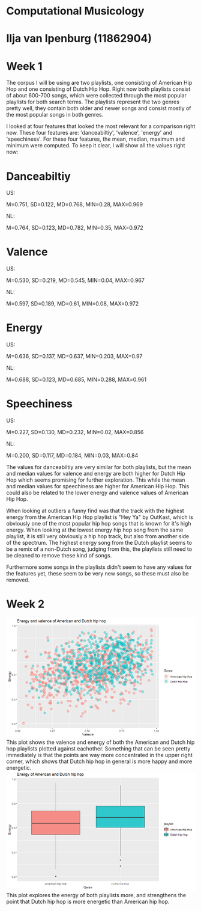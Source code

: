 # Computational Musicology
# Ilja van Ipenburg (11862904)

# Week 1

The corpus I will be using are two playlists, one consisting of American Hip Hop and one consisting of Dutch Hip Hop. Right now both playlists consist of about 600-700 songs, which were collected through the most popular playlists for both search terms. The playlists represent the two genres pretty well, they contain both older and newer songs and consist mostly of the most popular songs in both genres.

I looked at four features that looked the most relevant for a comparison right now. These four features are: 'danceabiltiy', 'valence', 'energy' and 'speechiness'. For these four features, the mean, median, maximum and minimum were computed. To keep it clear, I will show all the values right now:

# Danceabiltiy
US:

M=0.751, SD=0.122, MD=0.768,  MIN=0.28, MAX=0.969

NL:

M=0.764, SD=0.123, MD=0.782,  MIN=0.35, MAX=0.972

# Valence
US:

M=0.530, SD=0.219, MD=0.545,  MIN=0.04, MAX=0.967

NL:

M=0.597, SD=0.189, MD=0.61,  MIN=0.08, MAX=0.972

# Energy
US:

M=0.636, SD=0.137, MD=0.637,  MIN=0.203, MAX=0.97

NL:

M=0.688, SD=0.123, MD=0.685,  MIN=0.288, MAX=0.961
# Speechiness
US:

M=0.227, SD=0.130, MD=0.232,  MIN=0.02, MAX=0.856

NL:

M=0.200, SD=0.117, MD=0.184,  MIN=0.03, MAX=0.84

The values for danceabiltiy are very similar for both playlists, but the mean and median values for valence and energy are both higher for Dutch Hip Hop which seems promising for further exploration. This while the mean and median values for speechiness are higher for American Hip Hop. This could also be related to the lower energy and valence values of American Hip Hop. 

When looking at outliers a funny find was that the track with the highest energy from the American Hip Hop playlist is "Hey Ya" by OutKast, which is obviously one of the most popular hip hop songs that is known for it's high energy. When looking at the lowest energy hip hop song from the same playlist, it is still very obviously a hip hop track, but also from another side of the spectrum. The highest energy song from the Dutch playlist seems to be a remix of a non-Dutch song, judging from this, the playlists still need to be cleaned to remove these kind of songs. 

Furthermore some songs in the playlists didn't seem to have any values for the features yet, these seem to be very new songs, so these must also be removed. 

# Week 2
![Plot 1](hiphopplot1.png)
This plot shows the valence and energy of both the American and Dutch hip hop playlists plotted against eachother. Something that can be seen pretty immediately is that the points are way more concentrated in the upper right corner, which shows that Dutch hip hop in general is more happy and more energetic.
![Plot 2](hiphopplot2.png)
This plot explores the energy of both playlists more, and strengthens the point that Dutch hip hop is more energetic than American hip hop.
